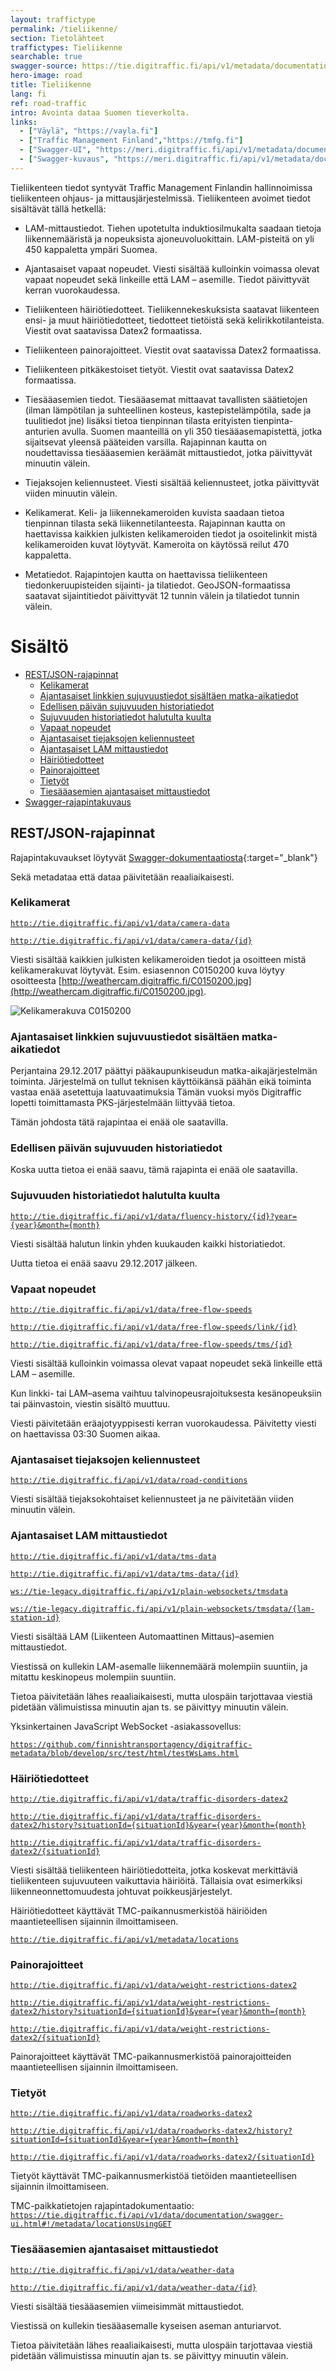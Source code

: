 ```yaml
---
layout: traffictype
permalink: /tieliikenne/
section: Tietolähteet
traffictypes: Tieliikenne
searchable: true
swagger-source: https://tie.digitraffic.fi/api/v1/metadata/documentation/v2/api-docs?group=metadata-api
hero-image: road
title: Tieliikenne
lang: fi
ref: road-traffic
intro: Avointa dataa Suomen tieverkolta.
links:
  - ["Väylä", "https://vayla.fi"]
  - ["Traffic Management Finland","https://tmfg.fi"]
  - ["Swagger-UI", "https://meri.digitraffic.fi/api/v1/metadata/documentation/swagger-ui.html#/"]
  - ["Swagger-kuvaus", "https://meri.digitraffic.fi/api/v1/metadata/documentation/v2/api-docs?group=metadata-api"]
---
```


Tieliikenteen tiedot syntyvät Traffic Management Finlandin hallinnoimissa tieliikenteen ohjaus- ja mittausjärjestelmissä.
Tieliikenteen avoimet tiedot sisältävät tällä hetkellä:

- LAM-mittaustiedot. Tiehen upotetulta induktiosilmukalta saadaan tietoja liikennemääristä ja nopeuksista ajoneuvoluokittain. LAM-pisteitä on yli 450 kappaletta ympäri Suomea.

- Ajantasaiset vapaat nopeudet. Viesti sisältää kulloinkin voimassa olevat vapaat nopeudet sekä linkeille että LAM – asemille. Tiedot päivittyvät kerran vuorokaudessa.

- Tieliikenteen häiriötiedotteet. Tieliikennekeskuksista saatavat liikenteen ensi- ja muut häiriötiedotteet, tiedotteet tietöistä sekä kelirikkotilanteista. Viestit ovat saatavissa Datex2 formaatissa.

- Tieliikenteen painorajoitteet.  Viestit ovat saatavissa Datex2 formaatissa.

- Tieliikenteen pitkäkestoiset tietyöt. Viestit ovat saatavissa Datex2 formaatissa.

- Tiesääasemien tiedot. Tiesääasemat mittaavat tavallisten säätietojen (ilman lämpötilan ja suhteellinen kosteus, kastepistelämpötila, sade ja tuulitiedot jne) lisäksi tietoa tienpinnan tilasta erityisten tienpinta-anturien avulla. Suomen maanteillä on yli 350 tiesääasemapistettä, jotka sijaitsevat yleensä pääteiden varsilla. Rajapinnan kautta on noudettavissa tiesääasemien keräämät mittaustiedot, jotka päivittyvät minuutin välein.

- Tiejaksojen keliennusteet. Viesti sisältää keliennusteet, jotka päivittyvät viiden minuutin välein.

- Kelikamerat. Keli- ja liikennekameroiden kuvista saadaan tietoa tienpinnan tilasta sekä liikennetilanteesta. Rajapinnan kautta on haettavissa kaikkien julkisten kelikameroiden tiedot ja osoitelinkit mistä kelikameroiden kuvat löytyvät. Kameroita on käytössä reilut 470 kappaletta.

- Metatiedot. Rajapintojen kautta on haettavissa tieliikenteen tiedonkeruupisteiden sijainti- ja tilatiedot. GeoJSON-formaatissa saatavat sijaintitiedot päivittyvät 12 tunnin välein ja tilatiedot tunnin välein. 

# Sisältö
- [REST/JSON-rajapinnat](#restjson-rajapinnat)
    - [Kelikamerat](#kelikamerat)
    - [Ajantasaiset linkkien sujuvuustiedot sisältäen matka-aikatiedot](#ajantasaiset-linkkien-sujuvuustiedot-sisältäen-matka-aikatiedot)
    - [Edellisen päivän sujuvuuden historiatiedot](#edellisen-päivän-sujuvuuden-historiatiedot)
    - [Sujuvuuden historiatiedot halutulta kuulta](#sujuvuuden-historiatiedot-halutulta-kuulta)
    - [Vapaat nopeudet](#vapaat-nopeudet)
    - [Ajantasaiset tiejaksojen keliennusteet](#ajantasaiset-tiejaksojen-keliennusteet)
    - [Ajantasaiset LAM mittaustiedot](#ajantasaiset-lam-mittaustiedot)
    - [Häiriötiedotteet](#häiriötiedotteet)
    - [Painorajoitteet](#painorajoitteet)
    - [Tietyöt](#tietyöt)
    - [Tiesääasemien ajantasaiset mittaustiedot](#tiesääasemien-ajantasaiset-mittaustiedot)
- [Swagger-rajapintakuvaus](#swagger-api)

## REST/JSON-rajapinnat

Rajapintakuvaukset löytyvät [Swagger-dokumentaatiosta](https://tie.digitraffic.fi/api/v1/metadata/documentation/swagger-ui.html){:target="_blank"}

Sekä metadataa että dataa päivitetään reaaliaikaisesti.

### Kelikamerat

[```http://tie.digitraffic.fi/api/v1/data/camera-data```](http://tie.digitraffic.fi/api/v1/data/camera-data)

[```http://tie.digitraffic.fi/api/v1/data/camera-data/{id}```](http://tie.digitraffic.fi/api/v1/data/camera-data/{id})

Viesti sisältää kaikkien julkisten kelikameroiden tiedot ja osoitteen mistä kelikamerakuvat löytyvät. Esim. esiasennon C0150200 kuva löytyy
osoitteesta [http://weathercam.digitraffic.fi/C0150200.jpg](http://weathercam.digitraffic.fi/C0150200.jpg).

![Kelikamerakuva C0150200](https://weathercam.digitraffic.fi/C0150200.jpg)

### Ajantasaiset linkkien sujuvuustiedot sisältäen matka-aikatiedot

Perjantaina 29.12.2017 päättyi pääkaupunkiseudun matka-aikajärjestelmän toiminta. Järjestelmä on tullut teknisen käyttöikänsä päähän eikä toiminta
vastaa enää asetettuja laatuvaatimuksia Tämän vuoksi myös Digitraffic lopetti toimittamasta PKS-järjestelmään liittyvää tietoa.

Tämän johdosta tätä rajapintaa ei enää ole saatavilla.

### Edellisen päivän sujuvuuden historiatiedot

Koska uutta tietoa ei enää saavu, tämä rajapinta ei enää ole saatavilla.

### Sujuvuuden historiatiedot halutulta kuulta
[```http://tie.digitraffic.fi/api/v1/data/fluency-history/{id}?year={year}&month={month}```](http://tie.digitraffic.fi/api/v1/data/fluency-history/{id}?year={year}&month={month})

Viesti sisältää halutun linkin yhden kuukauden kaikki historiatiedot.

Uutta tietoa ei enää saavu 29.12.2017 jälkeen.

### Vapaat nopeudet

[```http://tie.digitraffic.fi/api/v1/data/free-flow-speeds```](http://tie.digitraffic.fi/api/v1/data/free-flow-speeds)

[```http://tie.digitraffic.fi/api/v1/data/free-flow-speeds/link/{id}```](http://tie.digitraffic.fi/api/v1/data/free-flow-speeds/link/{id})

[```http://tie.digitraffic.fi/api/v1/data/free-flow-speeds/tms/{id}```](http://tie.digitraffic.fi/api/v1/data/free-flow-speeds/tms/{id})

Viesti sisältää kulloinkin voimassa olevat vapaat nopeudet sekä linkeille että LAM – asemille.

Kun linkki- tai LAM–asema vaihtuu talvinopeusrajoituksesta kesänopeuksiin tai päinvastoin, viestin sisältö muuttuu.

Viesti päivitetään eräajotyyppisesti kerran vuorokaudessa. Päivitetty viesti on haettavissa 03:30 Suomen aikaa.

### Ajantasaiset tiejaksojen keliennusteet

[```http://tie.digitraffic.fi/api/v1/data/road-conditions```](http://tie.digitraffic.fi/api/v1/data/road-conditions)

Viesti sisältää tiejaksokohtaiset keliennusteet ja ne päivitetään viiden minuutin välein.

### Ajantasaiset LAM mittaustiedot

[```http://tie.digitraffic.fi/api/v1/data/tms-data```](http://tie.digitraffic.fi/api/v1/data/tms-data)

[```http://tie.digitraffic.fi/api/v1/data/tms-data/{id}```](http://tie.digitraffic.fi/api/v1/data/tms-data/{id})

[```ws://tie-legacy.digitraffic.fi/api/v1/plain-websockets/tmsdata```](ws://tie-legacy.digitraffic.fi/api/v1/plain-websockets/tmsdata)

[```ws://tie-legacy.digitraffic.fi/api/v1/plain-websockets/tmsdata/{lam-station-id}```](ws://tie-legacy.digitraffic.fi/api/v1/plain-websockets/tmsdata/{lam-station-id})

Viesti sisältää LAM (Liikenteen Automaattinen Mittaus)–asemien mittaustiedot.

Viestissä on kullekin LAM-asemalle liikennemäärä molempiin suuntiin, ja mitattu keskinopeus molempiin suuntiin.

Tietoa päivitetään lähes reaaliaikaisesti, mutta ulospäin tarjottavaa viestiä pidetään välimuistissa minuutin ajan ts. se päivittyy minuutin välein.

Yksinkertainen JavaScript WebSocket -asiakassovellus:

[```https://github.com/finnishtransportagency/digitraffic-metadata/blob/develop/src/test/html/testWsLams.html```](https://github.com/finnishtransportagency/digitraffic-metadata/blob/develop/src/test/html/testWsLams.html)

### Häiriötiedotteet

[```http://tie.digitraffic.fi/api/v1/data/traffic-disorders-datex2```](http://tie.digitraffic.fi/api/v1/data/traffic-disorders-datex2)

[```http://tie.digitraffic.fi/api/v1/data/traffic-disorders-datex2/history?situationId={situationId}&year={year}&month={month}```](http://tie.digitraffic.fi/api/v1/data/traffic-disorders-datex2/history?situationId={situationId}&year={year}&month={month})

[```http://tie.digitraffic.fi/api/v1/data/traffic-disorders-datex2/{situationId}```](http://tie.digitraffic.fi/api/v1/data/traffic-disorders-datex2/{situationId})

Viesti sisältää tieliikenteen häiriötiedotteita, jotka koskevat merkittäviä tieliikenteen sujuvuuteen vaikuttavia häiriöitä. Tällaisia ovat esimerkiksi liikenneonnettomuudesta johtuvat poikkeusjärjestelyt.

Häiriötiedotteet käyttävät TMC-paikannusmerkistöä häiriöiden maantieteellisen sijainnin ilmoittamiseen.

[```http://tie.digitraffic.fi/api/v1/metadata/locations```](http://tie.digitraffic.fi/api/v1/metadata/locations)

### Painorajoitteet

[```http://tie.digitraffic.fi/api/v1/data/weight-restrictions-datex2```](http://tie.digitraffic.fi/api/v1/data/weight-restrictions-datex2)

[```http://tie.digitraffic.fi/api/v1/data/weight-restrictions-datex2/history?situationId={situationId}&year={year}&month={month}```](http://tie.digitraffic.fi/api/v1/data/weight-restrictions-datex2/history?situationId={situationId}&year={year}&month={month})

[```http://tie.digitraffic.fi/api/v1/data/weight-restrictions-datex2/{situationId}```](http://tie.digitraffic.fi/api/v1/data/weight-restrictions-datex2/{situationId})

Painorajoitteet käyttävät TMC-paikannusmerkistöä painorajoitteiden maantieteellisen sijainnin ilmoittamiseen.

### Tietyöt

[```http://tie.digitraffic.fi/api/v1/data/roadworks-datex2```](http://tie.digitraffic.fi/api/v1/data/roadworks-datex2)

[```http://tie.digitraffic.fi/api/v1/data/roadworks-datex2/history?situationId={situationId}&year={year}&month={month}```](http://tie.digitraffic.fi/api/v1/data/roadworks-datex2/history?situationId={situationId}&year={year}&month={month})

[```http://tie.digitraffic.fi/api/v1/data/roadworks-datex2/{situationId}```](http://tie.digitraffic.fi/api/v1/data/roadworks-datex2/{situationId})

Tietyöt käyttävät TMC-paikannusmerkistöä tietöiden maantieteellisen sijainnin ilmoittamiseen.

TMC-paikkatietojen rajapintadokumentaatio: [```https://tie.digitraffic.fi/api/v1/data/documentation/swagger-ui.html#!/metadata/locationsUsingGET```](https://tie.digitraffic.fi/api/v1/data/documentation/swagger-ui.html#!/metadata/locationsUsingGET)

### Tiesääasemien ajantasaiset mittaustiedot

[```http://tie.digitraffic.fi/api/v1/data/weather-data```](http://tie.digitraffic.fi/api/v1/data/weather-data)

[```http://tie.digitraffic.fi/api/v1/data/weather-data/{id}```](http://tie.digitraffic.fi/api/v1/data/weather-data/{id})

Viesti sisältää tiesääasemien viimeisimmät mittaustiedot.

Viestissä on kullekin tiesääasemalle kyseisen aseman anturiarvot.

Tietoa päivitetään lähes reaaliaikaisesti, mutta ulospäin tarjottavaa viestiä pidetään välimuistissa minuutin ajan ts. se päivittyy minuutin välein.
